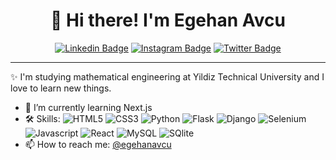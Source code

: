 <h1 align="center">👋 Hi there! I'm Egehan Avcu</h3>
<div align="center">

  <a href="https://www.linkedin.com/in/egehan-avcu/">![Linkedin Badge](https://img.shields.io/badge/-egehanavcu-blue?style=flat-square&logo=Linkedin&logoColor=white&link=https://www.linkedin.com/in/egehan-avcu/)</a>
  <a href="https://www.instagram.com/egehanavcu/">![Instagram Badge](https://img.shields.io/badge/-egehanavcu-e4405f?style=flat-square&logo=Instagram&logoColor=white&link=https://www.instagram.com/egehanavcu/)</a>
  <a href="https://twitter.com/egehanavcu">![Twitter Badge](https://img.shields.io/badge/-egehanavcu-blue?style=flat-square&logo=Twitter&logoColor=white&link=https://twitter.com/egehanavcu)</a> 

</div>

---
✨ I'm studying mathematical engineering at Yildiz Technical University and I love to learn new things.
- 🌱 I’m currently learning Next.js
- 🛠 Skills: 
![HTML5](https://shields.io/badge/html5-black?logo=html5&style=for-the-badge%22)
![CSS3](https://shields.io/badge/css3-black?logo=css3&style=for-the-badge%22)
![Python](https://shields.io/badge/python-black?logo=python&style=for-the-badge%22)
![Flask](https://shields.io/badge/flask-black?logo=flask&style=for-the-badge%22)
![Django](https://shields.io/badge/django-black?logo=django&style=for-the-badge%22)
![Selenium](https://shields.io/badge/selenium-black?logo=selenium&style=for-the-badge%22)
![Javascript](https://shields.io/badge/javascript-black?logo=javascript&style=for-the-badge%22)
![React](https://shields.io/badge/react-black?logo=react&style=for-the-badge%22)
![MySQL](https://shields.io/badge/mysql-black?logo=mysql&style=for-the-badge%22)
![SQlite](https://shields.io/badge/sqlite-black?logo=sqlite&style=for-the-badge%22)
- 📫 How to reach me: [@egehanavcu](https://instagram.com/egehanavcu)
